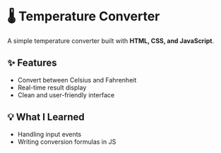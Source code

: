# 🌡️ Temperature Converter

A simple temperature converter built with **HTML, CSS, and JavaScript**.

## ✨ Features
- Convert between Celsius and Fahrenheit
- Real-time result display
- Clean and user-friendly interface

## 💡 What I Learned
- Handling input events
- Writing conversion formulas in JS
